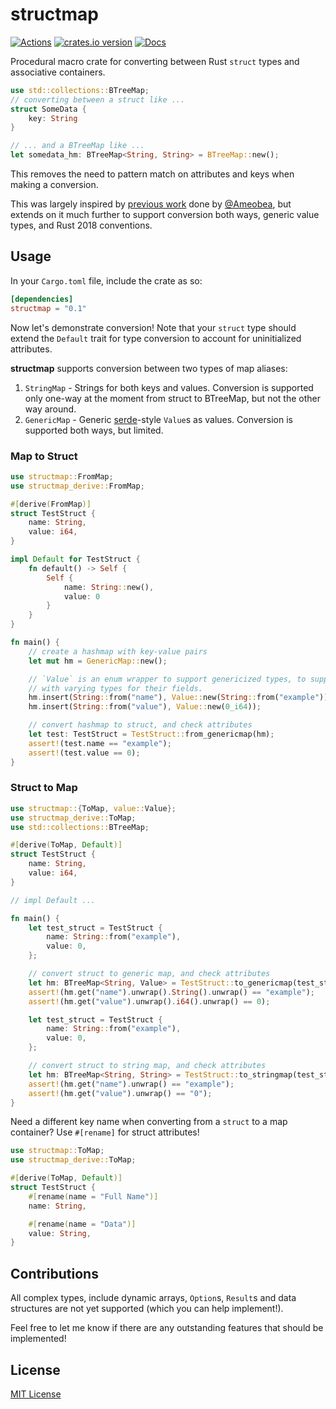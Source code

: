 # structmap

[![Actions][actions-badge]][actions-url]
[![crates.io version][crates-structmap-badge]][crates-structmap]
[![Docs][docs-badge]][docs.rs]

[actions-badge]: https://github.com/ex0dus-0x/structmap/workflows/CI/badge.svg?branch=master
[actions-url]: https://github.com/ex0dus-0x/structmap/actions

[crates-structmap-badge]: https://img.shields.io/crates/v/structmap.svg
[crates-structmap]: https://crates.io/crates/structmap

[docs-badge]: https://docs.rs/structmap/badge.svg
[docs.rs]: https://docs.rs/structmap

Procedural macro crate for converting between Rust `struct` types and associative containers.

```rust
use std::collections::BTreeMap;
// converting between a struct like ...
struct SomeData {
    key: String
}

// ... and a BTreeMap like ...
let somedata_hm: BTreeMap<String, String> = BTreeMap::new();
```

This removes the need to pattern match on attributes and keys when making a conversion.

This was largely inspired by [previous work](https://cprimozic.net/blog/writing-a-hashmap-to-struct-procedural-macro-in-rust/) done by [@Ameobea](https://github.com/Ameobea),
but extends on it much further to support conversion both ways, generic value types, and Rust 2018 conventions.

## Usage

In your `Cargo.toml` file, include the crate as so:

```toml
[dependencies]
structmap = "0.1"
```

Now let's demonstrate conversion! Note that your `struct` type should extend the `Default` trait for type conversion to account for uninitialized attributes.

__structmap__ supports conversion between two types of map aliases:

1. `StringMap` - Strings for both keys and values. Conversion is supported only one-way at the moment from struct to BTreeMap, but not the other way around.
2. `GenericMap` - Generic [serde](https://docs.serde.rs/serde_json/enum.Value.html)-style `Value`s as values. Conversion is supported both ways, but limited.

### Map to Struct

```rust
use structmap::FromMap;
use structmap_derive::FromMap;

#[derive(FromMap)]
struct TestStruct {
    name: String,
    value: i64,
}

impl Default for TestStruct {
    fn default() -> Self {
        Self {
            name: String::new(),
            value: 0
        }
    }
}

fn main() {
	// create a hashmap with key-value pairs
    let mut hm = GenericMap::new();

    // `Value` is an enum wrapper to support genericized types, to support structs
    // with varying types for their fields.
    hm.insert(String::from("name"), Value::new(String::from("example")));
    hm.insert(String::from("value"), Value::new(0_i64));

    // convert hashmap to struct, and check attributes
    let test: TestStruct = TestStruct::from_genericmap(hm);
    assert!(test.name == "example");
    assert!(test.value == 0);
}
```

### Struct to Map

```rust
use structmap::{ToMap, value::Value};
use structmap_derive::ToMap;
use std::collections::BTreeMap;

#[derive(ToMap, Default)]
struct TestStruct {
    name: String,
    value: i64,
}

// impl Default ...

fn main() {
    let test_struct = TestStruct {
        name: String::from("example"),
        value: 0,
    };

    // convert struct to generic map, and check attributes
    let hm: BTreeMap<String, Value> = TestStruct::to_genericmap(test_struct);
    assert!(hm.get("name").unwrap().String().unwrap() == "example");
    assert!(hm.get("value").unwrap().i64().unwrap() == 0);

    let test_struct = TestStruct {
        name: String::from("example"),
        value: 0,
    };

    // convert struct to string map, and check attributes
    let hm: BTreeMap<String, String> = TestStruct::to_stringmap(test_struct);
    assert!(hm.get("name").unwrap() == "example");
    assert!(hm.get("value").unwrap() == "0");
}
```

Need a different key name when converting from a `struct` to a map container? Use `#[rename]` for
struct attributes!

```rust
use structmap::ToMap;
use structmap_derive::ToMap;

#[derive(ToMap, Default)]
struct TestStruct {
    #[rename(name = "Full Name")]
    name: String,

    #[rename(name = "Data")]
    value: String,
}
```

## Contributions

All complex types, include dynamic arrays, `Option`s, `Result`s and data structures are not yet
supported (which you can help implement!).

Feel free to let me know if there are any outstanding features that should be implemented!

## License

[MIT License](https://codemuch.tech/license.txt)
